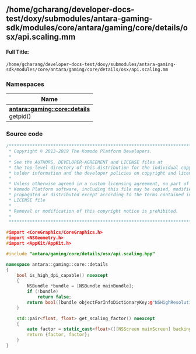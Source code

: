 

## /home/gcharang/developer-docs-test/doxy/submodules/antara-gaming-sdk/modules/core/antara/gaming/core/details/osx/api.scaling.mm

#### Full Title:
```
/home/gcharang/developer-docs-test/doxy/submodules/antara-gaming-sdk/modules/core/antara/gaming/core/details/osx/api.scaling.mm
```







### Namespaces

| Name           |
| -------------- |
| **[antara::gaming::core::details](Namespaces/namespaceantara_1_1gaming_1_1core_1_1details.md)** <br>getpid()  |
















### Source code

```cpp
/******************************************************************************
 * Copyright © 2013-2019 The Komodo Platform Developers.                      *
 *                                                                            *
 * See the AUTHORS, DEVELOPER-AGREEMENT and LICENSE files at                  *
 * the top-level directory of this distribution for the individual copyright  *
 * holder information and the developer policies on copyright and licensing.  *
 *                                                                            *
 * Unless otherwise agreed in a custom licensing agreement, no part of the    *
 * Komodo Platform software, including this file may be copied, modified,     *
 * propagated or distributed except according to the terms contained in the   *
 * LICENSE file                                                               *
 *                                                                            *
 * Removal or modification of this copyright notice is prohibited.            *
 *                                                                            *
 ******************************************************************************/

#import <CoreGraphics/CoreGraphics.h>
#import <NSGeometry.h>
#import <AppKit/AppKit.h>

#include "antara/gaming/core/details/osx/api.scaling.hpp"

namespace antara::gaming::core::details
{
    bool is_high_dpi_capable() noexcept
    {
        NSBundle *bundle = [NSBundle mainBundle];
        if (!bundle)
            return false;
        return bool([bundle objectForInfoDictionaryKey:@"NSHighResolutionCapable"]);
    }

    std::pair<float, float> get_scaling_factor() noexcept
    {
        auto factor = static_cast<float>([[NSScreen mainScreen] backingScaleFactor]);
        return {factor, factor};
    }
}
```




